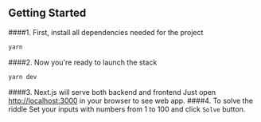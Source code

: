 ## Getting Started

####1. First, install all dependencies needed for the project
```bash
yarn
```
####2. Now you're ready to launch the stack
```bash
yarn dev
```
####3. Next.js will serve both backend and frontend
Just open [http://localhost:3000](http://localhost:3000) in your browser to see web app.
####4. To solve the riddle
Set your inputs with numbers from 1 to 100 and click `Solve` button.
